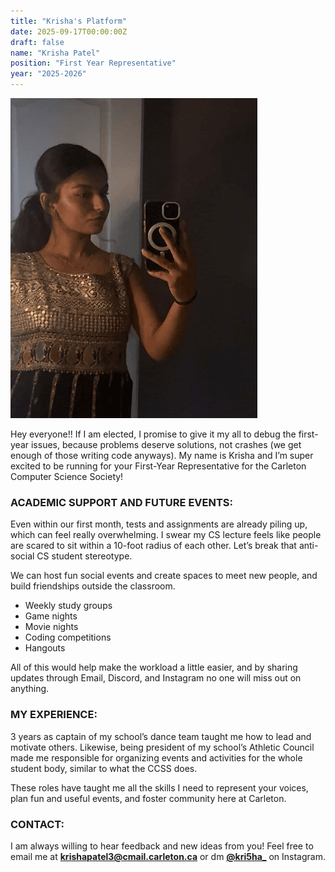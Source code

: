 ```yaml
---
title: "Krisha's Platform"
date: 2025-09-17T00:00:00Z
draft: false
name: "Krisha Patel"
position: "First Year Representative"
year: "2025-2026"
---
```


![Krisha](/images/first_year_reps/2025/krisha.png)

Hey everyone!! If I am elected, I promise to give it my all to debug the first-year issues, because problems deserve solutions, not crashes (we get enough of those writing code anyways). My name is Krisha and I’m super excited to be running for your First-Year Representative for the Carleton Computer Science Society!

### ACADEMIC SUPPORT AND FUTURE EVENTS:
Even within our first month, tests and assignments are already piling up, which can feel really overwhelming. I swear my CS lecture feels like people are scared to sit within a 10-foot radius of each other. Let’s break that anti-social CS student stereotype. 

We can host fun social events and create spaces to meet new people, and build friendships outside the classroom. 
- Weekly study groups
- Game nights
- Movie nights
- Coding competitions
- Hangouts

All of this would help make the workload a little easier, and by sharing updates through Email, Discord, and Instagram no one will miss out on anything.

### MY EXPERIENCE: 
3 years as captain of my school’s dance team taught me how to lead and motivate others. Likewise, being president of my school’s Athletic Council made me responsible for organizing events and activities for the whole student body, similar to what the CCSS does.

These roles have taught me all the skills I need to represent your voices, plan fun and useful events, and foster community here at Carleton. 

### CONTACT: 
I am always willing to hear feedback and new ideas from you! Feel free to email me at **[krishapatel3@cmail.carleton.ca](mailto:krishapatel3@cmail.carleton.ca)** or dm **[@kri5ha_](https://www.instagram.com/kri5ha_/)** on Instagram.



